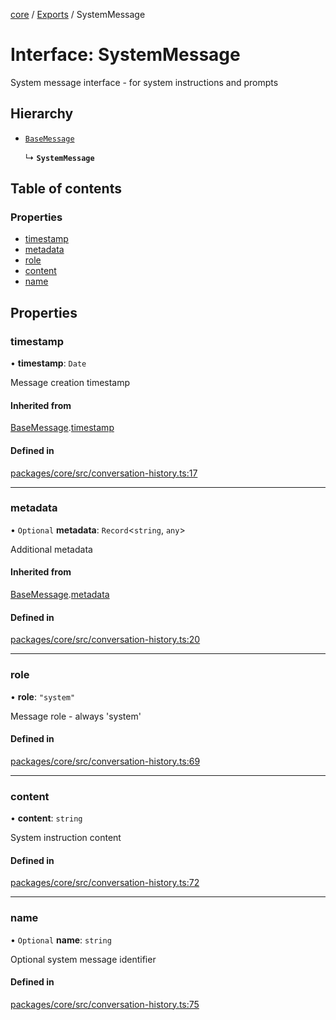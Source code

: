 <!-- 
 ⚠️  AUTO-GENERATED FILE - DO NOT EDIT MANUALLY
 This file is automatically generated by scripts/docs-generator.js
 To make changes, edit the source TypeScript files or update the generator script
-->

[core](../../) / [Exports](../modules) / SystemMessage

# Interface: SystemMessage

System message interface - for system instructions and prompts

## Hierarchy

- [`BaseMessage`](BaseMessage)

  ↳ **`SystemMessage`**

## Table of contents

### Properties

- [timestamp](SystemMessage#timestamp)
- [metadata](SystemMessage#metadata)
- [role](SystemMessage#role)
- [content](SystemMessage#content)
- [name](SystemMessage#name)

## Properties

### timestamp

• **timestamp**: `Date`

Message creation timestamp

#### Inherited from

[BaseMessage](BaseMessage).[timestamp](BaseMessage#timestamp)

#### Defined in

[packages/core/src/conversation-history.ts:17](https://github.com/woojubb/robota/blob/a3ab9410e815223c52230ddc246f82f91b3bd0b7/packages/core/src/conversation-history.ts#L17)

___

### metadata

• `Optional` **metadata**: `Record`\<`string`, `any`\>

Additional metadata

#### Inherited from

[BaseMessage](BaseMessage).[metadata](BaseMessage#metadata)

#### Defined in

[packages/core/src/conversation-history.ts:20](https://github.com/woojubb/robota/blob/a3ab9410e815223c52230ddc246f82f91b3bd0b7/packages/core/src/conversation-history.ts#L20)

___

### role

• **role**: ``"system"``

Message role - always 'system'

#### Defined in

[packages/core/src/conversation-history.ts:69](https://github.com/woojubb/robota/blob/a3ab9410e815223c52230ddc246f82f91b3bd0b7/packages/core/src/conversation-history.ts#L69)

___

### content

• **content**: `string`

System instruction content

#### Defined in

[packages/core/src/conversation-history.ts:72](https://github.com/woojubb/robota/blob/a3ab9410e815223c52230ddc246f82f91b3bd0b7/packages/core/src/conversation-history.ts#L72)

___

### name

• `Optional` **name**: `string`

Optional system message identifier

#### Defined in

[packages/core/src/conversation-history.ts:75](https://github.com/woojubb/robota/blob/a3ab9410e815223c52230ddc246f82f91b3bd0b7/packages/core/src/conversation-history.ts#L75)

